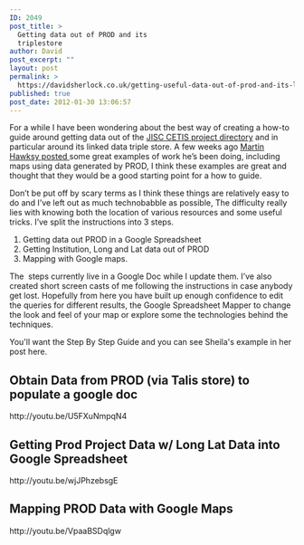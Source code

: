 ```yaml
---
ID: 2049
post_title: >
  Getting data out of PROD and its
  triplestore
author: David
post_excerpt: ""
layout: post
permalink: >
  https://davidsherlock.co.uk/getting-useful-data-out-of-prod-and-its-linked-data-store/
published: true
post_date: 2012-01-30 13:06:57
---
```

For a while I have been wondering about the best way of creating a how-to guide around getting data out of the <a href="http://prod.cetis.ac.uk">JISC CETIS project directory</a> and in particular around its linked data triple store. A few weeks ago <a href="http://mashe.hawksey.info/2012/01/oer-visualisation-project-maps-maps-maps-maps-day-20/">Martin Hawksy posted </a>some great examples of work he’s been doing, including maps using data generated by PROD, I think these examples are great and thought that they would be a good starting point for a how to guide.

Don’t be put off by scary terms as I think these things are relatively easy to do and I’ve left out as much technobabble as possible, The difficulty really lies with knowing both the location of various resources and some useful tricks. I’ve split the instructions into 3 steps.
<ol>
	<li>Getting data out PROD in a Google Spreadsheet</li>
	<li>Getting Institution, Long and Lat data out of PROD</li>
	<li>Mapping with Google maps.</li>
</ol>
The  steps currently live in a Google Doc while I update them. I’ve also created short screen casts of me following the instructions in case anybody get lost. Hopefully from here you have built up enough confidence to edit the queries for different results, the Google Spreadsheet Mapper to change the look and feel of your map or explore some the technologies behind the techniques.

You'll want the Step By Step Guide and you can see Sheila's example in her post here.
<h2>Obtain Data from PROD (via Talis store) to populate a google doc</h2>
http://youtu.be/U5FXuNmpqN4
<h2>Getting Prod Project Data w/ Long Lat Data into Google Spreadsheet</h2>
http://youtu.be/wjJPhzebsgE
<h2>Mapping PROD Data with Google Maps</h2>
http://youtu.be/VpaaBSDqlgw